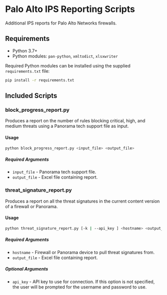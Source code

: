 # Palo Alto IPS Reporting Scripts

Additional IPS reports for Palo Alto Networks firewalls.

## Requirements

- Python 3.7+
- Python modules: `pan-python`, `xmltodict`, `xlsxwriter`

Required Python modules can be installed using the supplied `requirements.txt`
file:

```bash
pip install -r requirements.txt
```

## Included Scripts

### block_progress_report.py

Produces a report on the number of rules blocking critical, high, and medium
threats using a Panorama tech support file as input.

#### Usage

```bash
python block_progress_report.py <input_file> <output_file>
```

##### Required Arguments

- `input_file` - Panorama tech support file.
- `output_file` - Excel file containing report.

### threat_signature_report.py

Produces a report on all the threat signatures in the current content version
of a firewall or Panorama.

#### Usage

```bash
python threat_signature_report.py [-k | --api_key ] <hostname> <output_file>
```

##### Required Arguments

- `hostname` - Firewall or Panorama device to pull threat signatures from.
- `output_file` - Excel file containing report.

##### Optional Arguments

- `api_key` - API key to use for connection.  If this option is not specified,
the user will be prompted for the username and password to use.